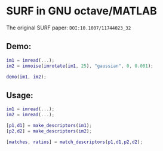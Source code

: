 # SURF in GNU octave/MATLAB

The original SURF paper: `DOI:10.1007/11744023_32`

## Demo:

```MATLAB
im1 = imread(...);
im2 = imnoise(imrotate(im1, 25), "gaussian", 0, 0.001);

demo(im1, im2);
```

## Usage:

```MATLAB
im1 = imread(...);
im2 = imread(...);

[p1,d1] = make_descriptors(im1);
[p2,d2] = make_descriptors(im2);

[matches, ratios] = match_descriptors(p1,d1,p2,d2);
```

